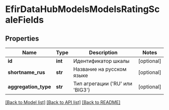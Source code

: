 # EfirDataHubModelsModelsRatingScaleFields

## Properties
Name | Type | Description | Notes
------------ | ------------- | ------------- | -------------
**id** | **int** | Идентификатор шкалы | [optional] 
**shortname_rus** | **str** | Название на русском языке | [optional] 
**aggregation_type** | **str** | Тип агрегации (&#x27;RU&#x27; или &#x27;BIG3&#x27;) | [optional] 

[[Back to Model list]](../README.md#documentation-for-models) [[Back to API list]](../README.md#documentation-for-api-endpoints) [[Back to README]](../README.md)

